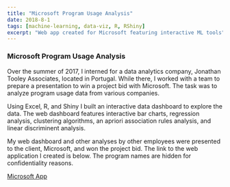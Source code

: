 ```yaml
---
title: "Microsoft Program Usage Analysis"
date: 2018-8-1
tags: [machine-learning, data-viz, R, RShiny]
excerpt: "Web app created for Microsoft featuring interactive ML tools"
---
```





<h3>Microsoft Program Usage Analysis</h3>

Over the summer of 2017, I interned for a data analytics company, Jonathan Tooley Associates, located in Portugal. While there, I worked with a team to prepare a presentation to win a project bid with Microsoft. The task was to analyze program usage data from various companies. 

Using Excel, R, and Shiny I built an interactive data dashboard to explore the data. The web dashboard features interactive bar charts, regression analysis, clustering algorithms, an apriori association rules analysis, and linear discriminent analysis. 

My web dashboard and other analyses by other employees were presented to the client, Microsoft, and won the project bid. The link to the web application I created is below. The program names are hidden for confidentiality reasons.

<a href="https://trevorjohnson.shinyapps.io/jta_app/" title="Microsoft App" target="_blank">Microsoft App</a>